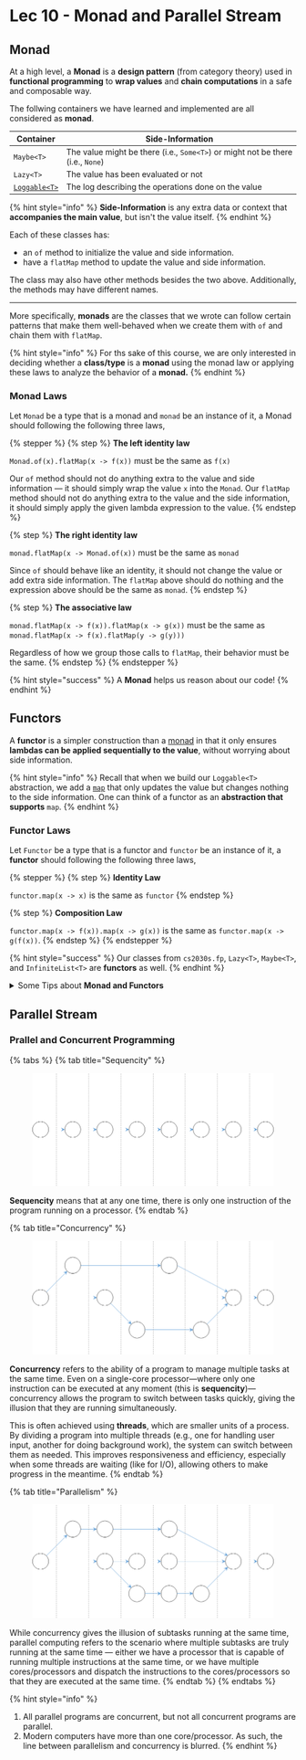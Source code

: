 # Lec 10 - Monad and Parallel Stream

## Monad

At a high level, a **Monad** is a **design pattern** (from category theory) used in **functional programming** to **wrap values** and **chain computations** in a safe and composable way.

The follwing containers we have learned and implemented are all considered as **monad**.

| Container                                                             | Side-Information                                                                |
| --------------------------------------------------------------------- | ------------------------------------------------------------------------------- |
| `Maybe<T>`                                                            | The value might be there (i.e., `Some<T>`) or might not be there (i.e., `None`) |
| `Lazy<T>`                                                             | The value has been evaluated or not                                             |
| [`Loggable<T>`](https://nus-cs2030s.github.io/2425-s2/35-logger.html) | The log describing the operations done on the value                             |

{% hint style="info" %}
**Side-Information** is any extra data or context that **accompanies the main value**, but isn't the value itself.
{% endhint %}

Each of these classes has:

* an `of` method to initialize the value and side information.
* have a `flatMap` method to update the value and side information.

The class may also have other methods besides the two above. Additionally, the methods may have different names.

***

More specifically, **monads** are the classes that we wrote can follow certain patterns that make them well-behaved when we create them with `of` and chain them with `flatMap`.

{% hint style="info" %}
For ths sake of this course, we are only interested in deciding whether a **class/type** is a **monad** using the monad law or applying these laws to analyze the behavior of a **monad.**
{% endhint %}

### Monad Laws

Let `Monad` be a type that is a monad and `monad` be an instance of it, a Monad should following the following three laws,

{% stepper %}
{% step %}
**The left identity law**

`Monad.of(x).flatMap(x -> f(x))` must be the same as `f(x)`

Our `of` method should not do anything extra to the value and side information — it should simply wrap the value `x` into the `Monad`. Our `flatMap` method should not do anything extra to the value and the side information, it should simply apply the given lambda expression to the value.
{% endstep %}

{% step %}
**The right identity law**

`monad.flatMap(x -> Monad.of(x))` must be the same as `monad`

Since `of` should behave like an identity, it should not change the value or add extra side information. The `flatMap` above should do nothing and the expression above should be the same as `monad`.
{% endstep %}

{% step %}
**The associative law**

`monad.flatMap(x -> f(x)).flatMap(x -> g(x))` must be the same as `monad.flatMap(x -> f(x).flatMap(y -> g(y)))`

Regardless of how we group those calls to `flatMap`, their behavior must be the same.
{% endstep %}
{% endstepper %}

{% hint style="success" %}
A **Monad** helps us reason about our code!
{% endhint %}

## Functors

A **functor** is a simpler construction than a [monad](lec-10-monad-and-parallel-stream.md#monad) in that it only ensures **lambdas can be applied sequentially to the value**, without worrying about side information.

{% hint style="info" %}
Recall that when we build our `Loggable<T>` abstraction, we add a [`map`](https://nus-cs2030s.github.io/2425-s2/35-logger.html#making-loggable-general) that only updates the value but changes nothing to the side information. One can think of a functor as an **abstraction that supports** `map`.
{% endhint %}

### Functor Laws

Let `Functor` be a type that is a functor and `functor` be an instance of it, a **functor** should following the following three laws,

{% stepper %}
{% step %}
**Identity Law**

`functor.map(x -> x)` is the same as `functor`
{% endstep %}

{% step %}
**Composition Law**

`functor.map(x -> f(x)).map(x -> g(x))` is the same as `functor.map(x -> g(f(x))`.
{% endstep %}
{% endstepper %}

{% hint style="success" %}
Our classes from `cs2030s.fp`, `Lazy<T>`, `Maybe<T>`, and `InfiniteList<T>` are **functors** as well.
{% endhint %}

<details>

<summary>Some Tips about <strong>Monad and Functors</strong></summary>

1. For a class/type to be a Monad, it must have
   1. Two methods: `of` and `flatMap` which does their corresponding jobs respectively
   2. Adhere to the three [#monad-laws](lec-10-monad-and-parallel-stream.md#monad-laws "mention")
2. For a class/type to be a Functor, it must have
   1. One method: `map` which does its job
   2. Adfere to the two [#functor-laws](lec-10-monad-and-parallel-stream.md#functor-laws "mention")
3. A class/type can be **both** monad and functor!
4. Every **Monad is a Functor**, But not every **Functor is a Monad**.

</details>

## Parallel Stream

### Prallel and Concurrent Programming

{% tabs %}
{% tab title="Sequencity" %}
<figure><img src="../../.gitbook/assets/lec10-sequencity.png" alt=""><figcaption></figcaption></figure>

**Sequencity** means that at any one time, there is only one instruction of the program running on a processor.
{% endtab %}

{% tab title="Concurrency" %}
<figure><img src="../../.gitbook/assets/lec10-concurrency.png" alt=""><figcaption></figcaption></figure>

**Concurrency** refers to the ability of a program to manage multiple tasks at the same time. Even on a single-core processor—where only one instruction can be executed at any moment (this is **sequencity**)—concurrency allows the program to switch between tasks quickly, giving the illusion that they are running simultaneously.

This is often achieved using **threads**, which are smaller units of a process. By dividing a program into multiple threads (e.g., one for handling user input, another for doing background work), the system can switch between them as needed. This improves responsiveness and efficiency, especially when some threads are waiting (like for I/O), allowing others to make progress in the meantime.
{% endtab %}

{% tab title="Parallelism" %}
<figure><img src="../../.gitbook/assets/lec10-parallelism.png" alt=""><figcaption></figcaption></figure>

While concurrency gives the illusion of subtasks running at the same time, parallel computing refers to the scenario where multiple subtasks are truly running at the same time — either we have a processor that is capable of running multiple instructions at the same time, or we have multiple cores/processors and dispatch the instructions to the cores/processors so that they are executed at the same time.
{% endtab %}
{% endtabs %}

{% hint style="info" %}
1. All parallel programs are concurrent, but not all concurrent programs are parallel.
2. Modern computers have more than one core/processor. As such, the line between parallelism and concurrency is blurred.
{% endhint %}
